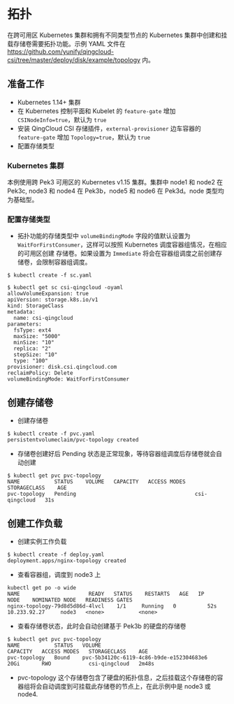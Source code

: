 # 拓扑
在跨可用区 Kubernetes 集群和拥有不同类型节点的 Kubernetes 集群中创建和挂载存储卷需要拓扑功能。示例 YAML 文件在 https://github.com/yunify/qingcloud-csi/tree/master/deploy/disk/example/topology 内。

## 准备工作
- Kubernetes 1.14+ 集群
- 在 Kubernetes 控制平面和 Kubelet 的 `feature-gate` 增加 `CSINodeInfo=true`，默认为 `true`
- 安装 QingCloud CSI 存储插件，`external-provisioner` 边车容器的 `feature-gate` 增加 `Topology=true`，默认为 `true`
- 配置存储类型

### Kubernetes 集群
本例使用跨 Pek3 可用区的 Kubernetes v1.15 集群。集群中 node1 和 node2 在 Pek3c, node3 和 node4 在 Pek3b，node5 和 node6 在 Pek3d。node 类型均为基础型。

### 配置存储类型
- 拓扑功能的存储类型中 `volumeBindingMode` 字段的值默认设置为 `WaitForFirstConsumer`，这样可以按照 Kubernetes 调度容器组情况，在相应的可用区创建 存储卷。如果设置为 `Immediate` 将会在容器组调度之前创建存储卷，会限制容器组调度。

```
$ kubectl create -f sc.yaml
```

```
$ kubectl get sc csi-qingcloud -oyaml
allowVolumeExpansion: true
apiVersion: storage.k8s.io/v1
kind: StorageClass
metadata:
  name: csi-qingcloud
parameters:
  fsType: ext4
  maxSize: "5000"
  minSize: "10"
  replica: "2"
  stepSize: "10"
  type: "100"
provisioner: disk.csi.qingcloud.com
reclaimPolicy: Delete
volumeBindingMode: WaitForFirstConsumer
```

## 创建存储卷
- 创建存储卷
```
$ kubectl create -f pvc.yaml
persistentvolumeclaim/pvc-topology created
```

- 存储卷创建好后 Pending 状态是正常现象，等待容器组调度后存储卷就会自动创建
```
$ kubectl get pvc pvc-topology
NAME           STATUS    VOLUME   CAPACITY   ACCESS MODES   STORAGECLASS    AGE
pvc-topology   Pending                                      csi-qingcloud   31s
```

## 创建工作负载
- 创建实例工作负载
```
$ kubectl create -f deploy.yaml
deployment.apps/nginx-topology created
```

- 查看容器组，调度到 node3 上
```
kubectl get po -o wide
NAME                      READY   STATUS    RESTARTS   AGE   IP               NODE    NOMINATED NODE   READINESS GATES
nginx-topology-79d8d5d86d-4lvcl    1/1     Running   0          52s   10.233.92.27     node3   <none>           <none>
```

- 查看存储卷状态，此时会自动创建基于 Pek3b 的硬盘的存储卷
```
$ kubectl get pvc pvc-topology
NAME           STATUS   VOLUME                                     CAPACITY   ACCESS MODES   STORAGECLASS    AGE
pvc-topology   Bound    pvc-5b34120c-6119-4c86-b9de-e152304683e6   20Gi       RWO            csi-qingcloud   2m48s
```

- pvc-topology 这个存储卷包含了硬盘的拓扑信息，之后挂载这个存储卷的容器组将会自动调度到可挂载此存储卷的节点上，在此示例中是 node3 或 node4.